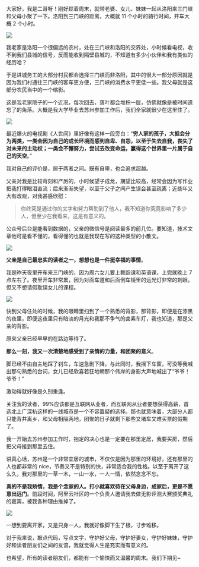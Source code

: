 大家好，我是二哥呀！刚好趁着周末，就带老婆、女儿、妹妹一起从洛阳来三门峡和父母小聚了一下。洛阳到三门峡的距离，大概就 11 个小时的骑行时间，开车大概 2 个小时。

![](http://cdn.tobebetterjavaer.com/tobebetterjavaer/images/xianliaolaoke/fumutuanju-1.png)

我老家是洛阳一个很偏远的农村，处在三门峡和洛阳的交界处，小时候看电视，收不到我们县城的信号，反而能收到隔壁县城的，不知道有多少小伙伴和我有类似的经历哈？

于是进城务工的大部分村民都会选择三门峡而非洛阳，其中的很大一部分原因就是因为我们村通往三门峡的客车更方便，三门峡的消费水平更低一些。我父母就是这部分农民当中的一个缩影。

这是我老家院子的一个近况，每次回去，落叶都会堆积一层，仿佛就像是被时间遗忘了的角落。大概是我大学毕业去苏州参加工作后，我们全家就很少在这里住了。

![](http://cdn.tobebetterjavaer.com/tobebetterjavaer/images/xianliaolaoke/fumutuanju-2.png)

最近爆火的电视剧《人世间》里好像有这样一段旁白：“**穷人家的孩子，大抵会分为两类，一类会因为自己的成长环境而感到自卑、自怨，以至于失去自我，丧失了对未来的主动权；一类会不懈努力，尝试去改变命运，赢得这个世界里一片属于自己的天空**。”

我对自己的评价是，居于两者之间。既有自卑，也会追求超越。

父亲对我是比较苛刻和严厉的，小时候望子成龙，期望比较高，经常会因为写作业把我打得眼泪直流；后来渐渐失望，以至于父子之间产生误会甚至疏离；近些年又大有改观，对我甚感欣慰：

> 你终究是通过你的文字和努力帮助到了他人，我不知道你究竟影响了多少人，但至少在我看来，这是有意义的。

公众号后台是能看到数据的，父亲的微信号是阅读最多的前几位。要知道，技术文章他可是看不懂的，看得懂的也就是我现在写的这种类型的小散文。

![](http://cdn.tobebetterjavaer.com/tobebetterjavaer/images/xianliaolaoke/fumutuanju-3.png)

**父亲是自己最忠实的读者之一，想想也是一件挺幸福的事情**。

我是昨天夜里开车来三门峡的，因为周六女儿要上舞蹈课和英语课，上完就晚上 7 点左右了。夜里开车非常累，因为对面车道和后面倒车镜里的远光灯非常的刺眼，但又不想请假耽误女儿的课程。

![](http://cdn.tobebetterjavaer.com/tobebetterjavaer/images/xianliaolaoke/fumutuanju-4.png)

快到父母住处的时候，我的眼睛里扫到了一个熟悉的背影，那背影，即便是在漆黑的夜里，即便这夜里只有暗淡的月光和我那不争气的卤素车灯，我也知道，那是父亲的背影。

原来父亲已经早早的在路边等待了。

**那么一刻，我又一次清楚地感受到了亲情的力量，和团聚的意义**。

脚已经不由自主地踩了刹车，车速急剧下降，与此同时，我摇下车窗，可没等我喊出那句熟悉的台词，女儿已经欣喜若狂地朝那个伟岸的身影大声地喊出了“爷爷！爷爷！”

激动得就好像是久别重逢。

关注我的读者，99%应该都是互联网从业者，而互联网从业者要想获得高薪，首选北上广深杭这样的一线城市是一个不容置疑的选择。那也就意味着，大部分人都只能背井离乡，和父母相隔两地，团聚的日子就剩下那些又堵车又难买票的假期了。

我一开始去苏州参加工作时，抱定的决心也是一定要在那里定居，我要买房，然后把父母接到那里去住。

讲真心话，苏州是一个非常宜居的城市，不仅仅是因为那里的环境好，还有那里的人也都非常的 nice，节奏又不是特别的快，非常适合我的性格。以至于离开了这么久，我对那里的一草一木，一山一水，一人一情，依然念念不忘。

**真的不是我矫情，我是个念家的人。打小就喜欢待在父母身边，成家后，更是不愿意出远门**。前段时间，阿里云社区的一个负责人邀请我去做无影评测大赛颁奖典礼的嘉宾，被我各种理由推掉了。

![](http://cdn.tobebetterjavaer.com/tobebetterjavaer/images/xianliaolaoke/fumutuanju-5.png)

一想到要离开家，又是只身一人，我就好像脚下生了根，寸步难移。

对于我来说，敲点代码，写点文字，守护好父母，守护好妻女，守护好妹妹，守护好和读者朋友们之间的友谊，我就觉得人生是充实而有意义的。

也希望，所有的读者朋友们，都能有一个愉快而又温馨的周末。我们下期见~
